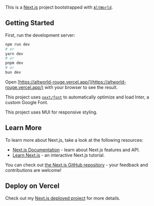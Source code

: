 This is a [Next.js](https://altworld-rouge.vercel.app/) project bootstrapped with [`AltWorld`](https://github.com/ayazq18/altworld).

## Getting Started

First, run the development server:

```bash
npm run dev
# or
yarn dev
# or
pnpm dev
# or
bun dev
```

Open [https://altworld-rouge.vercel.app/](https://altworld-rouge.vercel.app/) with your browser to see the result.

This project uses [`next/font`](https://nextjs.org/docs/basic-features/font-optimization) to automatically optimize and load Inter, a custom Google Font.

This project uses MUI for responsive styling.

## Learn More

To learn more about Next.js, take a look at the following resources:

- [Next.js Documentation](https://nextjs.org/docs) - learn about Next.js features and API.
- [Learn Next.js](https://nextjs.org/learn) - an interactive Next.js tutorial.

You can check out [the Next.js GitHub repository](https://github.com/ayazq18/altworld) - your feedback and contributions are welcome!

## Deploy on Vercel

Check out my [Next.js deployed project](https://altworld-rouge.vercel.app/) for more details.
